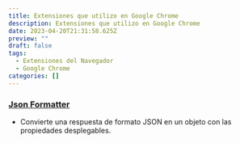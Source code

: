 ```yaml
---
title: Extensiones que utilizo en Google Chrome
description: Extensiones que utilizo en Google Chrome
date: 2023-04-20T21:31:58.625Z
preview: ""
draft: false
tags:
  - Extensiones del Navegador
  - Google Chrome
categories: []
---
```


### [Json Formatter](https://chrome.google.com/webstore/detail/json-formatter/bcjindcccaagfpapjjmafapmmgkkhgoa)

- Convierte una respuesta de formato JSON en un objeto con las propiedades desplegables.
